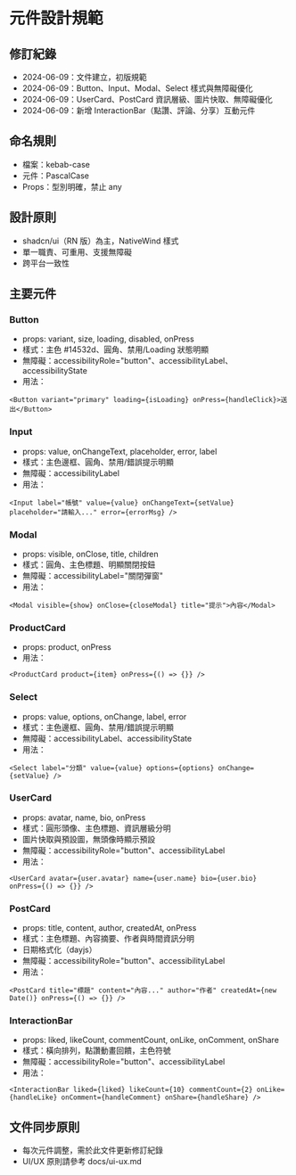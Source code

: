 # 元件設計規範

## 修訂紀錄
- 2024-06-09：文件建立，初版規範
- 2024-06-09：Button、Input、Modal、Select 樣式與無障礙優化
- 2024-06-09：UserCard、PostCard 資訊層級、圖片快取、無障礙優化
- 2024-06-09：新增 InteractionBar（點讚、評論、分享）互動元件

## 命名規則
- 檔案：kebab-case
- 元件：PascalCase
- Props：型別明確，禁止 any

## 設計原則
- shadcn/ui（RN 版）為主，NativeWind 樣式
- 單一職責、可重用、支援無障礙
- 跨平台一致性

## 主要元件

### Button
- props: variant, size, loading, disabled, onPress
- 樣式：主色 #14532d、圓角、禁用/Loading 狀態明顯
- 無障礙：accessibilityRole="button"、accessibilityLabel、accessibilityState
- 用法：
```tsx
<Button variant="primary" loading={isLoading} onPress={handleClick}>送出</Button>
```

### Input
- props: value, onChangeText, placeholder, error, label
- 樣式：主色邊框、圓角、禁用/錯誤提示明顯
- 無障礙：accessibilityLabel
- 用法：
```tsx
<Input label="帳號" value={value} onChangeText={setValue} placeholder="請輸入..." error={errorMsg} />
```

### Modal
- props: visible, onClose, title, children
- 樣式：圓角、主色標題、明顯關閉按鈕
- 無障礙：accessibilityLabel="關閉彈窗"
- 用法：
```tsx
<Modal visible={show} onClose={closeModal} title="提示">內容</Modal>
```

### ProductCard
- props: product, onPress
- 用法：
```tsx
<ProductCard product={item} onPress={() => {}} />
```

### Select
- props: value, options, onChange, label, error
- 樣式：主色邊框、圓角、禁用/錯誤提示明顯
- 無障礙：accessibilityLabel、accessibilityState
- 用法：
```tsx
<Select label="分類" value={value} options={options} onChange={setValue} />
```

### UserCard
- props: avatar, name, bio, onPress
- 樣式：圓形頭像、主色標題、資訊層級分明
- 圖片快取與預設圖，無頭像時顯示預設
- 無障礙：accessibilityRole="button"、accessibilityLabel
- 用法：
```tsx
<UserCard avatar={user.avatar} name={user.name} bio={user.bio} onPress={() => {}} />
```

### PostCard
- props: title, content, author, createdAt, onPress
- 樣式：主色標題、內容摘要、作者與時間資訊分明
- 日期格式化（dayjs）
- 無障礙：accessibilityRole="button"、accessibilityLabel
- 用法：
```tsx
<PostCard title="標題" content="內容..." author="作者" createdAt={new Date()} onPress={() => {}} />
```

### InteractionBar
- props: liked, likeCount, commentCount, onLike, onComment, onShare
- 樣式：橫向排列，點讚動畫回饋，主色符號
- 無障礙：accessibilityRole="button"、accessibilityLabel
- 用法：
```tsx
<InteractionBar liked={liked} likeCount={10} commentCount={2} onLike={handleLike} onComment={handleComment} onShare={handleShare} />
```

## 文件同步原則
- 每次元件調整，需於此文件更新修訂紀錄
- UI/UX 原則請參考 docs/ui-ux.md 